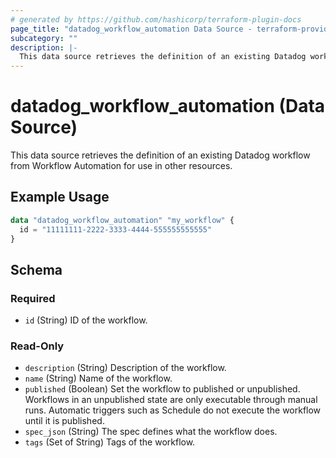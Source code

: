 ```yaml
---
# generated by https://github.com/hashicorp/terraform-plugin-docs
page_title: "datadog_workflow_automation Data Source - terraform-provider-datadog"
subcategory: ""
description: |-
  This data source retrieves the definition of an existing Datadog workflow from Workflow Automation for use in other resources.
---
```


# datadog_workflow_automation (Data Source)

This data source retrieves the definition of an existing Datadog workflow from Workflow Automation for use in other resources.

## Example Usage

```terraform
data "datadog_workflow_automation" "my_workflow" {
  id = "11111111-2222-3333-4444-555555555555"
}
```

<!-- schema generated by tfplugindocs -->
## Schema

### Required

- `id` (String) ID of the workflow.

### Read-Only

- `description` (String) Description of the workflow.
- `name` (String) Name of the workflow.
- `published` (Boolean) Set the workflow to published or unpublished. Workflows in an unpublished state are only executable through manual runs. Automatic triggers such as Schedule do not execute the workflow until it is published.
- `spec_json` (String) The spec defines what the workflow does.
- `tags` (Set of String) Tags of the workflow.
